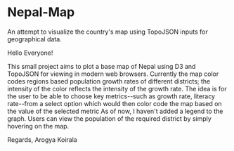 # Nepal-Map
An attempt to visualize the country's map using TopoJSON inputs for geographical data.

Hello Everyone!

This small project aims to plot a base map of Nepal using D3 and TopoJSON for viewing in modern web browsers. 
Currently the map color codes regions based population growth rates of different districts; the intensity of the color reflects the intensity of the growth rate. The idea is for the user to be able to choose key metrics--such as growth rate, literacy rate--from a select option which would then color code the map based on the value of the selected metric
As of now, I haven't added a legend to the graph. Users can view the population of the required district by simply hovering on the map. 

Regards,
Arogya Koirala
